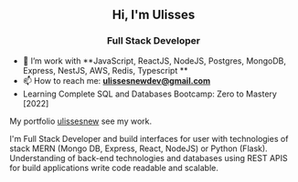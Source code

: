 
<h2 align="center">Hi, I'm Ulisses</h2>
<h3 align="center">Full Stack Developer </h3>

- 🌱 I’m work with **JavaScript, ReactJS, NodeJS, Postgres, MongoDB, Express, NestJS, AWS, Redis, Typescript **
- 📫 How to reach me: **ulissesnewdev@gmail.com**
- Learning Complete SQL and Databases Bootcamp: Zero to Mastery [2022]

My portfolio [ulissesnew](https://ulissesnewdev.netlify.app/) see my work.

I'm Full Stack Developer and build interfaces for user with technologies of  stack MERN  (Mongo DB, Express, React, NodeJS)  or Python (Flask).
Understanding of back-end technologies and databases  using  REST APIS  for build applications  write code readable and scalable. 







